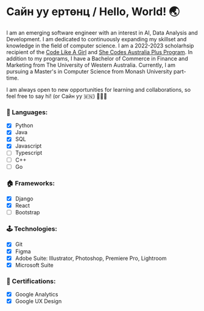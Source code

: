 # Сайн уу ертөнц / Hello, World! 🌏

I am an emerging software engineer with an interest in AI, Data Analysis and Development. I am dedicated to continuously expanding my skillset and knowledge in the field of computer science. I am a 2022-2023 scholarhsip recipient of the [Code Like A Girl](https://www.codelikeagirl.com/) and [She Codes Australia Plus Program](https://shecodes.com.au/blog/introducing-the-she-codes-plus-cohort-for-perth-2022-2023/). In addition to my programs, I have a Bachelor of Commerce in Finance and Marketing from The University of Western Australia. Currently, I am pursuing a Master's in Computer Science from Monash University part-time.

I am always open to new opportunities for learning and collaborations, so feel free to say hi! (or Сайн уу 🇲🇳) 🙋🏼‍♀️

### 🐍 Languages:
- [x] Python
- [x] Java
- [x] SQL
- [x] Javascript
- [ ] Typescript
- [ ] C++
- [ ] Go

### 🏠 Frameworks: 
- [x] Django
- [x] React
- [ ] Bootstrap

### 🕹️ Technologies:
- [x] Git
- [x] Figma
- [x] Adobe Suite: Illustrator, Photoshop, Premiere Pro, Lightroom
- [x] Microsoft Suite

### 📄 Certifications:
- [x] Google Analytics 
- [x] Google UX Design
